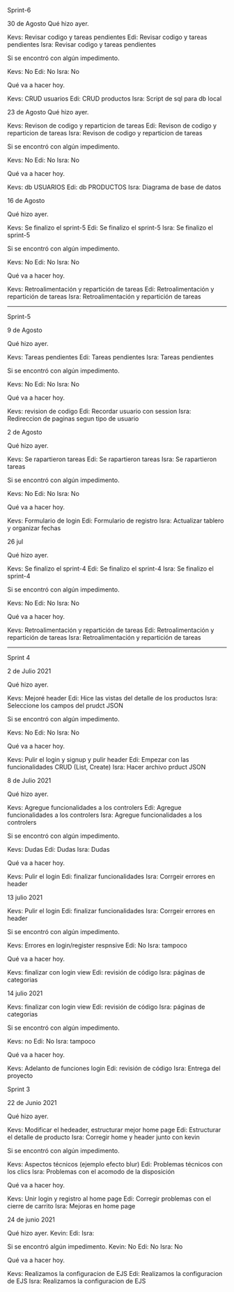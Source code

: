 Sprint-6

30 de Agosto
Qué hizo ayer.

Kevs: Revisar codigo y tareas pendientes
Edi: Revisar codigo y tareas pendientes
Isra: Revisar codigo y tareas pendientes

Si se encontró con algún impedimento.

Kevs: No
Edi: No
Isra: No

Qué va a hacer hoy.

Kevs: CRUD usuarios
Edi: CRUD productos
Isra: Script de sql para db local

23 de Agosto
Qué hizo ayer.

Kevs: Revison de codigo y reparticion de tareas
Edi: Revison de codigo y reparticion de tareas
Isra: Revison de codigo y reparticion de tareas

Si se encontró con algún impedimento.

Kevs: No
Edi: No
Isra: No

Qué va a hacer hoy.

Kevs: db USUARIOS
Edi: db PRODUCTOS
Isra: Diagrama de base de datos

16 de Agosto

Qué hizo ayer.

Kevs: Se finalizo el sprint-5
Edi: Se finalizo el sprint-5
Isra: Se finalizo el sprint-5

Si se encontró con algún impedimento.

Kevs: No
Edi: No
Isra: No

Qué va a hacer hoy.

Kevs: Retroalimentación y repartición de tareas
Edi: Retroalimentación y repartición de tareas
Isra: Retroalimentación y repartición de tareas

----------------------------------------------------------------------
Sprint-5

9 de Agosto

Qué hizo ayer.

Kevs: Tareas pendientes
Edi: Tareas pendientes
Isra: Tareas pendientes

Si se encontró con algún impedimento.

Kevs: No
Edi: No
Isra: No

Qué va a hacer hoy.

Kevs: revision de codigo
Edi: Recordar usuario con session
Isra: Redireccion de paginas segun tipo de usuario

2 de Agosto

Qué hizo ayer.

Kevs: Se rapartieron tareas
Edi: Se rapartieron tareas
Isra: Se rapartieron tareas

Si se encontró con algún impedimento.

Kevs: No
Edi: No
Isra: No

Qué va a hacer hoy.

Kevs: Formulario de login
Edi: Formulario de registro
Isra: Actualizar tablero y organizar fechas


26 jul

Qué hizo ayer.

Kevs: Se finalizo el sprint-4
Edi: Se finalizo el sprint-4
Isra: Se finalizo el sprint-4 

Si se encontró con algún impedimento.

Kevs: No
Edi: No
Isra: No

Qué va a hacer hoy.

Kevs: Retroalimentación y repartición de tareas
Edi: Retroalimentación y repartición de tareas
Isra: Retroalimentación y repartición de tareas

---------------------------------------------------------------
Sprint 4

2 de Julio 2021

Qué hizo ayer.

Kevs: Mejoré header
Edi: Hice las vistas del detalle de los productos
Isra: Seleccione los campos del prudct JSON

Si se encontró con algún impedimento.

Kevs: No
Edi: No
Isra: No

Qué va a hacer hoy.

Kevs: Pulir el login y signup y pulir header
Edi: Empezar con las funcionalidades CRUD (List, Create)
Isra: Hacer archivo prduct JSON

8 de Julio 2021

Qué hizo ayer.

Kevs:  Agregue funcionalidades a los controlers
Edi:  Agregue funcionalidades a los controlers
Isra: Agregue funcionalidades a los controlers

Si se encontró con algún impedimento.

Kevs: Dudas
Edi: Dudas
Isra: Dudas

Qué va a hacer hoy.

Kevs: Pulir el login 
Edi: finalizar funcionalidades
Isra: Corrgeir errores en header 

13 julio 2021

Kevs: Pulir el login 
Edi: finalizar funcionalidades
Isra: Corrgeir errores en header 

Si se encontró con algún impedimento.

Kevs: Errores en login/register respnsive
Edi: No
Isra: tampoco

Qué va a hacer hoy.

Kevs: finalizar con login view
Edi: revisión de código
Isra: páginas de categorias



14 julio 2021


Kevs: finalizar con login view
Edi: revisión de código
Isra: páginas de categorias

Si se encontró con algún impedimento.

Kevs: no
Edi: No
Isra: tampoco

Qué va a hacer hoy.

Kevs: Adelanto de funciones login
Edi: revisión de código
Isra: Entrega del proyecto









Sprint 3

22 de Junio 2021

Qué hizo ayer.

Kevs: Modificar el hedeader, estructurar mejor home page
Edi: Estructurar el detalle de producto
Isra: Corregir home y header junto con kevin

Si se encontró con algún impedimento.

Kevs: Aspectos técnicos (ejemplo efecto blur)
Edi: Problemas técnicos con los clics
Isra: Problemas con el acomodo de la disposición

Qué va a hacer hoy.

Kevs: Unir login y registro al home page
Edi: Corregir problemas con el cierre de carrito 
Isra: Mejoras en home page

24 de junio 2021

Qué hizo ayer.
Kevin: 
Edi:
Isra:

Si se encontró algún impedimento.
Kevin: No
Edi: No 
Isra: No 

Qué va a hacer hoy.

Kevs: Realizamos la configuracion de EJS
Edi: Realizamos la configuracion de EJS
Isra: Realizamos la configuracion de EJS
